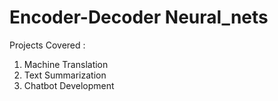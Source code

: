 # Encoder-Decoder Neural_nets


Projects Covered :

1. Machine Translation
2. Text Summarization
3. Chatbot Development
